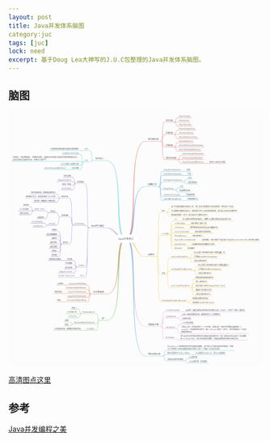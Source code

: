 ```yaml
---
layout: post
title: Java并发体系脑图
category:juc
tags: [juc]
lock: need
excerpt: 基于Doug Lea大神写的J.U.C包整理的Java并发体系脑图。
---
```


## 脑图

![](https://raw.githubusercontent.com/xmzpc/PicBed/master/img/201910/20191017170314.jpg)

[高清图点这里](https://raw.githubusercontent.com/xmzpc/PicBed/master/img/201910/20191017170314.jpg)

## 参考

[Java并发编程之美]()